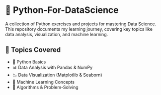 # 🚀 Python-For-DataScience  
A collection of Python exercises and projects for mastering Data Science. This repository documents my learning journey, covering key topics like data analysis, visualization, and machine learning.  

## 📌 Topics Covered  
- 🐍 Python Basics  
- 📊 Data Analysis with Pandas & NumPy  
- 📉 Data Visualization (Matplotlib & Seaborn)  
- 🤖 Machine Learning Concepts  
- 🔢 Algorithms & Problem-Solving  


